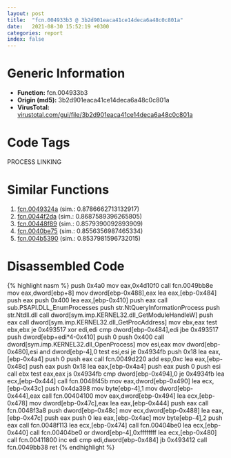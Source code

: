 ```yaml
---
layout: post
title:  "fcn.004933b3 @ 3b2d901eaca41ce14deca6a48c0c801a"
date:   2021-08-30 15:52:19 +0300
categories: report
index: false
---
```


# Generic Information
- **Function:** fcn.004933b3
- **Origin (md5):** 3b2d901eaca41ce14deca6a48c0c801a
- **VirusTotal:** [virustotal.com/gui/file/3b2d901eaca41ce14deca6a48c0c801a][virustotal_ref]

# Code Tags
<span class="tag" id="PROCESS">PROCESS</span>
<span class="tag" id="LINKING">LINKING</span>


# Similar Functions

1. [fcn.0049324a][similar_1_ref] (sim.: 0.8786662713132917)
2. [fcn.0044f2da][similar_2_ref] (sim.: 0.8687589396265805)
3. [fcn.00448f89][similar_3_ref] (sim.: 0.8579390092893909)
4. [fcn.0040be75][similar_4_ref] (sim.: 0.8556356987465334)
5. [fcn.004b5390][similar_5_ref] (sim.: 0.8537981596732015)


# Disassembled Code

{% highlight nasm %}
push 0x4a0
mov eax,0x4d10f0
call fcn.0049bb8e
mov eax,dword[ebp+8]
mov dword[ebp-0x488],eax
lea eax,[ebp-0x484]
push eax
push 0x400
lea eax,[ebp-0x410]
push eax
call sub.PSAPI.DLL_EnumProcesses
push str.NtQueryInformationProcess
push str.Ntdll.dll
call dword[sym.imp.KERNEL32.dll_GetModuleHandleW]
push eax
call dword[sym.imp.KERNEL32.dll_GetProcAddress]
mov ebx,eax
test ebx,ebx
je 0x493517
xor edi,edi
cmp dword[ebp-0x484],edi
jbe 0x493517
push dword[ebp+edi*4-0x410]
push 0
push 0x400
call dword[sym.imp.KERNEL32.dll_OpenProcess]
mov esi,eax
mov dword[ebp-0x480],esi
and dword[ebp-4],0
test esi,esi
je 0x4934fb
push 0x18
lea eax,[ebp-0x4a4]
push 0
push eax
call fcn.0049d220
add esp,0xc
lea eax,[ebp-0x48c]
push eax
push 0x18
lea eax,[ebp-0x4a4]
push eax
push 0
push esi
call ebx
test eax,eax
js 0x4934fb
cmp dword[ebp-0x494],0
je 0x4934fb
lea ecx,[ebp-0x444]
call fcn.0048f45b
mov eax,dword[ebp-0x490]
lea ecx,[ebp-0x43c]
push 0x4da398
mov byte[ebp-4],1
mov dword[ebp-0x444],eax
call fcn.00404100
mov eax,dword[ebp-0x494]
lea ecx,[ebp-0x478]
mov dword[ebp-0x47c],eax
lea eax,[ebp-0x444]
push eax
call fcn.0048f3a8
push dword[ebp-0x48c]
mov ecx,dword[ebp-0x488]
lea eax,[ebp-0x47c]
push eax
push 0
lea eax,[ebp-0x4ac]
mov byte[ebp-4],2
push eax
call fcn.0048f113
lea ecx,[ebp-0x474]
call fcn.00404be0
lea ecx,[ebp-0x440]
call fcn.00404be0
or dword[ebp-4],0xffffffff
lea ecx,[ebp-0x480]
call fcn.00411800
inc edi
cmp edi,dword[ebp-0x484]
jb 0x493412
call fcn.0049bb38
ret 
{% endhighlight %}


[similar_1_ref]: /report/fcn.0049324a@3b2d901eaca41ce14deca6a48c0c801a
[similar_2_ref]: /report/fcn.0044f2da@c3466bab32f3a73706b87b6042748ed4
[similar_3_ref]: /report/fcn.00448f89@c3466bab32f3a73706b87b6042748ed4
[similar_4_ref]: /report/fcn.0040be75@418e0921f3a9bd4f5bc0dcc59623b5a1
[similar_5_ref]: /report/fcn.004b5390@9c2b894b84f59672d8be2e984066f76f
[virustotal_ref]: https://www.virustotal.com/gui/file/3b2d901eaca41ce14deca6a48c0c801a